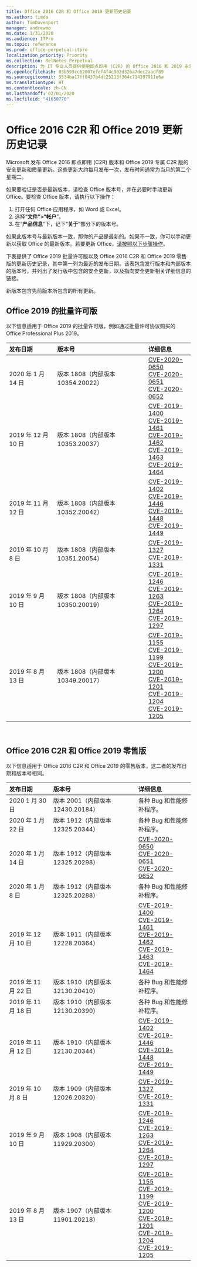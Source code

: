 ```yaml
---
title: Office 2016 C2R 和 Office 2019 更新历史记录
ms.author: timda
author: TimDavenport
manager: andrewmo
ms.date: 1/31/2020
ms.audience: ITPro
ms.topic: reference
ms.prod: office-perpetual-itpro
localization_priority: Priority
ms.collection: RelNotes_Perpetual
description: 为 IT 专业人员提供使用即点即用 (C2R) 的 Office 2016 和 2019 永久版本的更新历史记录
ms.openlocfilehash: 03b593cc62807efef4f4c902d32ba7dec2aadf89
ms.sourcegitcommit: 5534ba17ff0437b4dc25213f364c714397911e6a
ms.translationtype: HT
ms.contentlocale: zh-CN
ms.lasthandoff: 02/01/2020
ms.locfileid: "41650770"
---
```

# <a name="update-history-for-office-2016-c2r-and-office-2019"></a>Office 2016 C2R 和 Office 2019 更新历史记录

Microsoft 发布 Office 2016 即点即用 (C2R) 版本和 Office 2019 专属 C2R 版的安全更新和质量更新。这些更新大约每月发布一次，发布时间通常为当月的第二个星期二。

如果要验证是否是最新版本，请检查 Office 版本号，并在必要时手动更新 Office。要检查 Office 版本，请执行以下操作：

  1.    打开任何 Office 应用程序，如 Word 或 Excel。
  2.    选择“**文件”>“帐户**”。
  3.    在“**产品信息**”下，记下“**关于**”部分下的版本号。

如果此版本号与最新版本一致，那你的产品是最新的。如果不一致，你可以手动更新以获取 Office 的最新版本。若要更新 Office，[请按照以下步骤操作](https://support.office.com/article/2ab296f3-7f03-43a2-8e50-46de917611c5)。


下表提供了 Office 2019 批量许可版以及 Office 2016 C2R 和 Office 2019 零售版的更新历史记录，其中第一列为最近的发布日期。该表包含发行版本和内部版本的版本号，并列出了发行版中包含的安全更新，以及指向安全更新相关详细信息的链接。

新版本包含先前版本所包含的所有更新。

## <a name="volume-licensed-versions-of-office-2019"></a>Office 2019 的批量许可版
以下信息适用于 Office 2019 的批量许可版，例如通过批量许可协议购买的 Office Professional Plus 2019。

|**发布日期**|**版本号**|**详细信息**|
|:-----|:-----|:-----|
|2020 年 1 月 14 日   |版本 1808（内部版本 10354.20022）  |[CVE-2020-0650](https://portal.msrc.microsoft.com/zh-CN/security-guidance/advisory/CVE-2020-0650) <br/> [CVE-2020-0651](https://portal.msrc.microsoft.com/zh-CN/security-guidance/advisory/CVE-2020-0651) <br/> [CVE-2020-0652](https://portal.msrc.microsoft.com/zh-CN/security-guidance/advisory/CVE-2020-0652) <br/>  |
|2019 年 12 月 10 日   |版本 1808（内部版本 10353.20037）  |[CVE-2019-1400](https://portal.msrc.microsoft.com/zh-CN/security-guidance/advisory/CVE-2019-1400) <br/> [CVE-2019-1461](https://portal.msrc.microsoft.com/zh-CN/security-guidance/advisory/CVE-2019-1461) <br/> [CVE-2019-1462](https://portal.msrc.microsoft.com/zh-CN/security-guidance/advisory/CVE-2019-1462) <br/> [CVE-2019-1463](https://portal.msrc.microsoft.com/zh-CN/security-guidance/advisory/CVE-2019-1463) <br/> [CVE-2019-1464](https://portal.msrc.microsoft.com/zh-CN/security-guidance/advisory/CVE-2019-1464) <br/> |
|2019 年 11 月 12 日   |版本 1808（内部版本 10352.20042）  |[CVE-2019-1402](https://portal.msrc.microsoft.com/zh-CN/security-guidance/advisory/CVE-2019-1402) <br/> [CVE-2019-1446](https://portal.msrc.microsoft.com/zh-CN/security-guidance/advisory/CVE-2019-1446) <br/> [CVE-2019-1448](https://portal.msrc.microsoft.com/zh-CN/security-guidance/advisory/CVE-2019-1448) <br/> [CVE-2019-1449](https://portal.msrc.microsoft.com/zh-CN/security-guidance/advisory/CVE-2019-1449) <br/>  |
|2019 年 10 月 8 日   |版本 1808（内部版本 10351.20054）  |[CVE-2019-1327](https://portal.msrc.microsoft.com/zh-CN/security-guidance/advisory/CVE-2019-1327) <br/> [CVE-2019-1331](https://portal.msrc.microsoft.com/zh-CN/security-guidance/advisory/CVE-2019-1331) <br/> |
|2019 年 9 月 10 日   |版本 1808（内部版本 10350.20019）  |[CVE-2019-1246](https://portal.msrc.microsoft.com/zh-CN/security-guidance/advisory/CVE-2019-1246) <br/> [CVE-2019-1263](https://portal.msrc.microsoft.com/zh-CN/security-guidance/advisory/CVE-2019-1263) <br/> [CVE-2019-1264](https://portal.msrc.microsoft.com/zh-CN/security-guidance/advisory/CVE-2019-1264) <br/> [CVE-2019-1297](https://portal.msrc.microsoft.com/zh-CN/security-guidance/advisory/CVE-2019-1297) <br/>  |
|2019 年 8 月 13 日   |版本 1808（内部版本 10349.20017）  |[CVE-2019-1155](https://portal.msrc.microsoft.com/zh-CN/security-guidance/advisory/CVE-2019-1155) <br/> [CVE-2019-1199](https://portal.msrc.microsoft.com/zh-CN/security-guidance/advisory/CVE-2019-1199) <br/> [CVE-2019-1200](https://portal.msrc.microsoft.com/zh-CN/security-guidance/advisory/CVE-2019-1200) <br/> [CVE-2019-1201](https://portal.msrc.microsoft.com/zh-CN/security-guidance/advisory/CVE-2019-1201) <br/> [CVE-2019-1204](https://portal.msrc.microsoft.com/zh-CN/security-guidance/advisory/CVE-2019-1204) <br/> [CVE-2019-1205](https://portal.msrc.microsoft.com/zh-CN/security-guidance/advisory/CVE-2019-1205) <br/>  |






<br/>

## <a name="retail-versions-of-office-2016-c2r-and-office-2019"></a>Office 2016 C2R 和 Office 2019 零售版
以下信息适用于 Office 2016 C2R 和 Office 2019 的零售版本，这二者的发布日期和版本号相同。

|**发布日期**|**版本号**|**详细信息**|
|:-----|:-----|:-----|
|2020 1 月 30 日   |版本 2001（内部版本 12430.20184）  |各种 Bug 和性能修补程序。 <br/>  |
|2020 年 1 月 22 日   |版本 1912（内部版本 12325.20344）  |各种 Bug 和性能修补程序。 <br/>  |
|2020 年 1 月 14 日   |版本 1912（内部版本 12325.20298）  |[CVE-2020-0650](https://portal.msrc.microsoft.com/zh-CN/security-guidance/advisory/CVE-2020-0650) <br/> [CVE-2020-0651](https://portal.msrc.microsoft.com/zh-CN/security-guidance/advisory/CVE-2020-0651) <br/> [CVE-2020-0652](https://portal.msrc.microsoft.com/zh-CN/security-guidance/advisory/CVE-2020-0652) <br/>  |
|2020 年 1 月 8 日   |版本 1912（内部版本 12325.20288）  |各种 Bug 和性能修补程序。 <br/>  |
|2019 年 12 月 10 日   |版本 1911（内部版本 12228.20364）  |[CVE-2019-1400](https://portal.msrc.microsoft.com/zh-CN/security-guidance/advisory/CVE-2019-1400) <br/> [CVE-2019-1461](https://portal.msrc.microsoft.com/zh-CN/security-guidance/advisory/CVE-2019-1461) <br/> [CVE-2019-1462](https://portal.msrc.microsoft.com/zh-CN/security-guidance/advisory/CVE-2019-1462) <br/> [CVE-2019-1463](https://portal.msrc.microsoft.com/zh-CN/security-guidance/advisory/CVE-2019-1463) <br/> [CVE-2019-1464](https://portal.msrc.microsoft.com/zh-CN/security-guidance/advisory/CVE-2019-1464) <br/> |
|2019 年 11 月 22 日   |版本 1910（内部版本 12130.20410）  |各种 Bug 和性能修补程序。<br/>  |
|2019 年 11 月 18 日   |版本 1910（内部版本 12130.20390）  |各种 Bug 和性能修补程序。<br/>  |
|2019 年 11 月 12 日   |版本 1910（内部版本 12130.20344）  |[CVE-2019-1402](https://portal.msrc.microsoft.com/zh-CN/security-guidance/advisory/CVE-2019-1402) <br/> [CVE-2019-1446](https://portal.msrc.microsoft.com/zh-CN/security-guidance/advisory/CVE-2019-1446) <br/> [CVE-2019-1448](https://portal.msrc.microsoft.com/zh-CN/security-guidance/advisory/CVE-2019-1448) <br/> [CVE-2019-1449](https://portal.msrc.microsoft.com/zh-CN/security-guidance/advisory/CVE-2019-1449) <br/>  |
|2019 年 10 月 8 日   |版本 1909（内部版本 12026.20320）  |[CVE-2019-1327](https://portal.msrc.microsoft.com/zh-CN/security-guidance/advisory/CVE-2019-1327) <br/> [CVE-2019-1331](https://portal.msrc.microsoft.com/zh-CN/security-guidance/advisory/CVE-2019-1331) <br/> |
|2019 年 9 月 10 日   |版本 1908（内部版本 11929.20300）  |[CVE-2019-1246](https://portal.msrc.microsoft.com/zh-CN/security-guidance/advisory/CVE-2019-1246) <br/> [CVE-2019-1263](https://portal.msrc.microsoft.com/zh-CN/security-guidance/advisory/CVE-2019-1263) <br/> [CVE-2019-1264](https://portal.msrc.microsoft.com/zh-CN/security-guidance/advisory/CVE-2019-1264) <br/> [CVE-2019-1297](https://portal.msrc.microsoft.com/zh-CN/security-guidance/advisory/CVE-2019-1297) <br/>  |
|2019 年 8 月 13 日   |版本 1907（内部版本 11901.20218）  |[CVE-2019-1155](https://portal.msrc.microsoft.com/zh-CN/security-guidance/advisory/CVE-2019-1155) <br/> [CVE-2019-1199](https://portal.msrc.microsoft.com/zh-CN/security-guidance/advisory/CVE-2019-1199) <br/> [CVE-2019-1200](https://portal.msrc.microsoft.com/zh-CN/security-guidance/advisory/CVE-2019-1200) <br/> [CVE-2019-1201](https://portal.msrc.microsoft.com/zh-CN/security-guidance/advisory/CVE-2019-1201) <br/> [CVE-2019-1204](https://portal.msrc.microsoft.com/zh-CN/security-guidance/advisory/CVE-2019-1204) <br/> [CVE-2019-1205](https://portal.msrc.microsoft.com/zh-CN/security-guidance/advisory/CVE-2019-1205) <br/>  |







